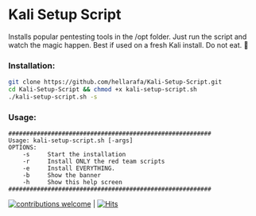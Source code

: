 # Kali Setup Script

Installs popular pentesting tools in the /opt folder. Just run the script and watch the magic happen. Best if used on a fresh Kali install. Do not eat. :100:

### Installation:
```bash
git clone https://github.com/hellarafa/Kali-Setup-Script.git
cd Kali-Setup-Script && chmod +x kali-setup-script.sh
./kali-setup-script.sh -s
```

### Usage:
```
#########################################################
Usage: kali-setup-script.sh [-args]
OPTIONS:
    -s     Start the installation
    -r     Install ONLY the red team scripts
    -e     Install EVERYTHING.
    -b     Show the banner
    -h     Show this help screen
#########################################################
```
[![contributions welcome](https://img.shields.io/badge/contributions-welcome-brightgreen.svg?style=flat)](https://github.com/hellarafa/Kali-Setup-Script/issues) | [![Hits](http://hits.dwyl.com/{hellarafa}/{Kali-Setup-Script}.svg)](http://hits.dwyl.com/{hellarafa}/{Kali-Setup-Script})

